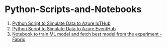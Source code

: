 # Python-Scripts-and-Notebooks
1. [Python Script to Simulate Data to Azure IoTHub](https://github.com/sidjmishra/Python-Scripts-and-Notebooks/blob/main/IoT%20Data%20Simulation/Fake%20Data%20Simulation%20IoTHub.py)
2. [Python Script to Simulate Data to Azure EventHub](https://github.com/sidjmishra/Python-Scripts-and-Notebooks/blob/main/IoT%20Data%20Simulation/Fake%20Data%20Simulation%20EventHubIngestion.py)
3. [Notebook to train ML model and fetch best model from the experiment - Fabric](https://github.com/sidjmishra/Python-Scripts-and-Notebooks/blob/main/Notebooks/fabric_predictive_maintenance_notebook.ipynb)
